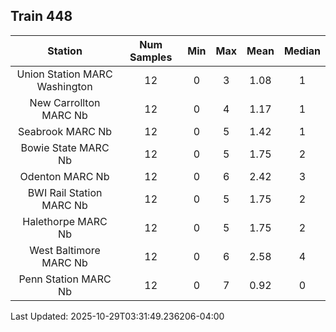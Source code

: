## Train 448

| Station | Num Samples | Min | Max | Mean | Median |
| :-----: | :---------: | :-: | :-: | :--: | :----: |
| Union Station MARC Washington | 12 | 0 | 3 | 1.08 | 1 |
| New Carrollton MARC Nb | 12 | 0 | 4 | 1.17 | 1 |
| Seabrook MARC Nb | 12 | 0 | 5 | 1.42 | 1 |
| Bowie State MARC Nb | 12 | 0 | 5 | 1.75 | 2 |
| Odenton MARC Nb | 12 | 0 | 6 | 2.42 | 3 |
| BWI Rail Station MARC Nb | 12 | 0 | 5 | 1.75 | 2 |
| Halethorpe MARC Nb | 12 | 0 | 5 | 1.75 | 2 |
| West Baltimore MARC Nb | 12 | 0 | 6 | 2.58 | 4 |
| Penn Station MARC Nb | 12 | 0 | 7 | 0.92 | 0 |


Last Updated: 2025-10-29T03:31:49.236206-04:00
